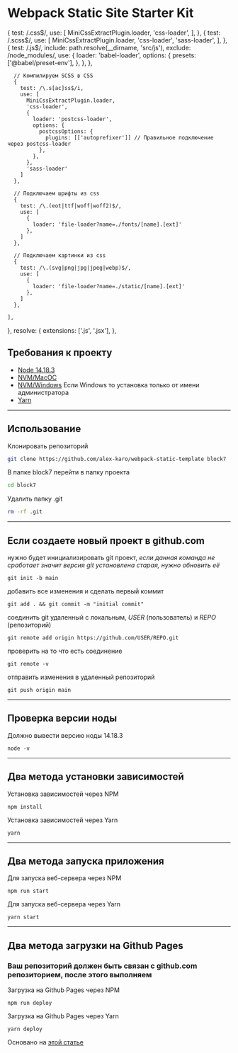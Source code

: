 # Webpack Static Site Starter Kit
{
        test: /\.css$/,
        use: [
          MiniCssExtractPlugin.loader,
          'css-loader',
        ],
      },
      {
        test: /\.scss$/,
        use: [
          MiniCssExtractPlugin.loader,
          'css-loader',
          'sass-loader',
        ],
      },
      {
        test: /\.js$/,
        include: path.resolve(__dirname, 'src/js'),
        exclude: /node_modules/,
        use: {
          loader: 'babel-loader',
          options: {
            presets: ['@babel/preset-env'],
          },
        },
      },

      // Компилируем SCSS в CSS
      {
        test: /\.s[ac]ss$/i,
        use: [
          MiniCssExtractPlugin.loader,
          'css-loader',
          {
            loader: 'postcss-loader',
            options: {
              postcssOptions: {
                plugins: [['autoprefixer']] // Правильное подключение через postcss-loader
              },
            },
          },
          'sass-loader'
        ]
      },

      // Подключаем шрифты из css
      {
        test: /\.(eot|ttf|woff|woff2)$/,
        use: [
          {
            loader: 'file-loader?name=./fonts/[name].[ext]'
          },
        ]
      },

      // Подключаем картинки из css
      {
        test: /\.(svg|png|jpg|jpeg|webp)$/,
        use: [
          {
            loader: 'file-loader?name=./static/[name].[ext]'
          },
        ]
      },

    ],
  },
  resolve: {
    extensions: ['.js', '.jsx'],
  },
## Требования к проекту

- [Node 14.18.3](https://nodejs.org/download/release/v14.18.3/)
- [NVM/MacOC](https://tecadmin.net/install-nvm-macos-with-homebrew/)
- [NVM/Windows](https://github.com/coreybutler/nvm-windows/releases) Если Windows то установка только от имени администратора
- [Yarn](https://yarnpkg.com/)

---

## Использование

Клонировать репозиторий

```bash
git clone https://github.com/alex-karo/webpack-static-template block7
```

В папке block7 перейти в папку проекта

```bash
cd block7
```

Удалить папку .git

```bash
rm -rf .git
```

---

## Если создаете новый проект в github.com

нужно будет инициализировать git проект, _если данная команда не сработает значит версия git установлена старая, нужно обновить её_

```properties
git init -b main
```

добавить все изменения и сделать первый коммит

```properties
git add . && git commit -m "initial commit"
```

соединить git удаленный с локальным, *USER* (пользователь) и *REPO* (репозиторий)

```properties
git remote add origin https://github.com/USER/REPO.git
```

проверить на то что есть соединение

```properties
git remote -v
```

отправить изменения в удаленный репозиторий

```properties
git push origin main
```

---

## Проверка версии ноды

Должно вывести версию ноды 14.18.3

```properties
node -v
```

---

## Два метода установки зависимостей

Установка зависимостей через NPM

```properties
npm install
```

Установка зависимостей через Yarn

```properties
yarn
```

---

## Два метода запуска приложения

Для запуска веб-сервера через NPM

```properties
npm run start
```

Для запуска веб-сервера через Yarn

```properties
yarn start
```

---

## Два метода загрузки на Github Pages

### Ваш репозиторий должен быть связан с github.com репозиторием, после этого выполняем

Загрузка на Github Pages через NPM

```properties
npm run deploy
```

Загрузка на Github Pages через Yarn

```properties
yarn deploy
```

Основано на [этой статье](https://hackernoon.com/lets-start-with-webpack-4-91a0f1dba02e)